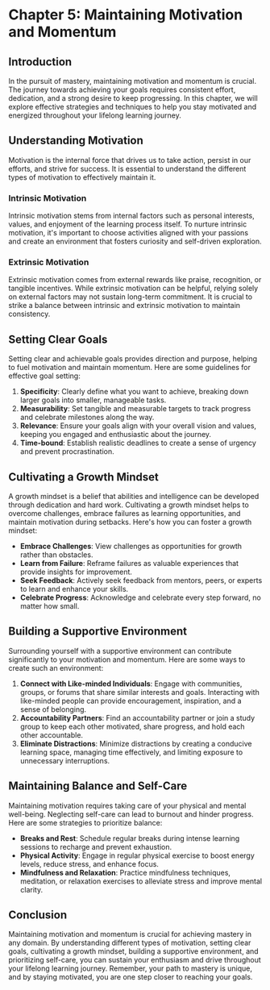 Chapter 5: Maintaining Motivation and Momentum
==============================================

Introduction
------------

In the pursuit of mastery, maintaining motivation and momentum is crucial. The journey towards achieving your goals requires consistent effort, dedication, and a strong desire to keep progressing. In this chapter, we will explore effective strategies and techniques to help you stay motivated and energized throughout your lifelong learning journey.

Understanding Motivation
------------------------

Motivation is the internal force that drives us to take action, persist in our efforts, and strive for success. It is essential to understand the different types of motivation to effectively maintain it.

### Intrinsic Motivation

Intrinsic motivation stems from internal factors such as personal interests, values, and enjoyment of the learning process itself. To nurture intrinsic motivation, it's important to choose activities aligned with your passions and create an environment that fosters curiosity and self-driven exploration.

### Extrinsic Motivation

Extrinsic motivation comes from external rewards like praise, recognition, or tangible incentives. While extrinsic motivation can be helpful, relying solely on external factors may not sustain long-term commitment. It is crucial to strike a balance between intrinsic and extrinsic motivation to maintain consistency.

Setting Clear Goals
-------------------

Setting clear and achievable goals provides direction and purpose, helping to fuel motivation and maintain momentum. Here are some guidelines for effective goal setting:

1. **Specificity**: Clearly define what you want to achieve, breaking down larger goals into smaller, manageable tasks.
2. **Measurability**: Set tangible and measurable targets to track progress and celebrate milestones along the way.
3. **Relevance**: Ensure your goals align with your overall vision and values, keeping you engaged and enthusiastic about the journey.
4. **Time-bound**: Establish realistic deadlines to create a sense of urgency and prevent procrastination.

Cultivating a Growth Mindset
----------------------------

A growth mindset is a belief that abilities and intelligence can be developed through dedication and hard work. Cultivating a growth mindset helps to overcome challenges, embrace failures as learning opportunities, and maintain motivation during setbacks. Here's how you can foster a growth mindset:

* **Embrace Challenges**: View challenges as opportunities for growth rather than obstacles.
* **Learn from Failure**: Reframe failures as valuable experiences that provide insights for improvement.
* **Seek Feedback**: Actively seek feedback from mentors, peers, or experts to learn and enhance your skills.
* **Celebrate Progress**: Acknowledge and celebrate every step forward, no matter how small.

Building a Supportive Environment
---------------------------------

Surrounding yourself with a supportive environment can contribute significantly to your motivation and momentum. Here are some ways to create such an environment:

1. **Connect with Like-minded Individuals**: Engage with communities, groups, or forums that share similar interests and goals. Interacting with like-minded people can provide encouragement, inspiration, and a sense of belonging.
2. **Accountability Partners**: Find an accountability partner or join a study group to keep each other motivated, share progress, and hold each other accountable.
3. **Eliminate Distractions**: Minimize distractions by creating a conducive learning space, managing time effectively, and limiting exposure to unnecessary interruptions.

Maintaining Balance and Self-Care
---------------------------------

Maintaining motivation requires taking care of your physical and mental well-being. Neglecting self-care can lead to burnout and hinder progress. Here are some strategies to prioritize balance:

* **Breaks and Rest**: Schedule regular breaks during intense learning sessions to recharge and prevent exhaustion.
* **Physical Activity**: Engage in regular physical exercise to boost energy levels, reduce stress, and enhance focus.
* **Mindfulness and Relaxation**: Practice mindfulness techniques, meditation, or relaxation exercises to alleviate stress and improve mental clarity.

Conclusion
----------

Maintaining motivation and momentum is crucial for achieving mastery in any domain. By understanding different types of motivation, setting clear goals, cultivating a growth mindset, building a supportive environment, and prioritizing self-care, you can sustain your enthusiasm and drive throughout your lifelong learning journey. Remember, your path to mastery is unique, and by staying motivated, you are one step closer to reaching your goals.
